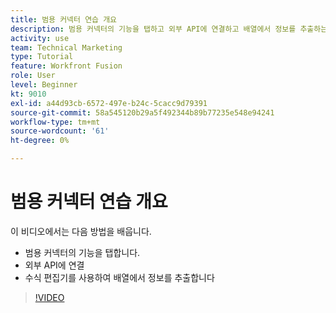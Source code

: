 ```yaml
---
title: 범용 커넥터 연습 개요
description: 범용 커넥터의 기능을 탭하고 외부 API에 연결하고 배열에서 정보를 추출하는 방법을 모두 알아봅니다. [!DNL Adobe Workfront Fusion].
activity: use
team: Technical Marketing
type: Tutorial
feature: Workfront Fusion
role: User
level: Beginner
kt: 9010
exl-id: a44d93cb-6572-497e-b24c-5cacc9d79391
source-git-commit: 58a545120b29a5f492344b89b77235e548e94241
workflow-type: tm+mt
source-wordcount: '61'
ht-degree: 0%

---
```


# 범용 커넥터 연습 개요

이 비디오에서는 다음 방법을 배웁니다.

* 범용 커넥터의 기능을 탭합니다.
* 외부 API에 연결
* 수식 편집기를 사용하여 배열에서 정보를 추출합니다

>[!VIDEO](https://video.tv.adobe.com/v/335269/?quality=12)
